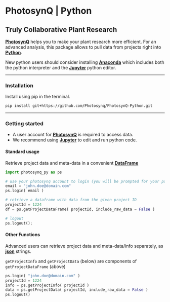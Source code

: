 PhotosynQ | Python
=====================

Truly Collaborative Plant Research
----------------------------------

**[PhotosynQ]** helps you to make your plant research more efficient. For an advanced analysis, this package allows to pull data from projects right into **[Python]**.

New python users should consider installing **[Anaconda]** which includes both the python interpreter and the **[Jupyter]**  python editor.

***

### Installation
Install using pip in the terminal.

```bash
pip install git+https://github.com/Photosynq/PhotosynQ-Python.git
```

***

### Getting started
* A user account for **[PhotosynQ]** is required to access data. 
* We recommend using **[Jupyter]** to edit and run python code.

#### Standard usage
Retrieve project data and meta-data in a convenient **[DataFrame]**
```py
import photosynq_py as ps

# use your photosynq account to login (you will be prompted for your password)
email = "john.doe@domain.com"
ps.login( email )

# retrieve a dataframe with data from the given project ID
projectId = 1224
df = ps.getProjectDataFrame( projectId, include_raw_data = False )

# logout
ps.logout();
```

#### Other Functions

Advanced users can retrieve project data and meta-data/info separately, as **[json]** strings.

`getProjectInfo` and `getProjectData` (below) are components of `getProjectDataFrame` (above)
```py
ps.login( "john.doe@domain.com" )
projectId = 1224
info = ps.getProjectInfo( projectId )
data = ps.getProjectData( projectId, include_raw_data = False )
ps.logout()
```
[DataFrame]: http://pandas.pydata.org/pandas-docs/stable/generated/pandas.DataFrame.html "DataFrame"

[PhotosynQ]: https://photosynq.org "PhotosynQ"

[Python]: https://www.python.org/ "Python"

[Jupyter]: http://jupyter.org/ "Jupyter"

[Anaconda]: https://www.continuum.io/downloads "Anaconda"

[DataFrame]: http://pandas.pydata.org/pandas-docs/stable/generated/pandas.DataFrame.html "DataFrame"

[PhotosynQ R package]: https://github.com/Photosynq/PhotosynQ-R "PhotosynQ R package"

[json]: http://www.json.org/ "json"